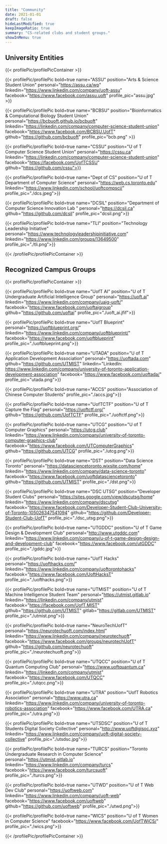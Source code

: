 ```yaml
---
title: "Community"
date: 2021-01-01
draft: false
hideLastModified: true
keepImageRatio: true
summary: "CS-related clubs and student groups."
showInMenu: true
---
```


## University Entities

{{< profilePic/profilePicContainer >}}

{{< profilePic/profilePic  bold=true name="ASSU"  position="Arts & Science Student Union" personal="https://assu.ca/wp" linkedin="https://www.linkedin.com/company/uoft-assu" facebook="https://www.facebook.com/assu.uoft" profile_pic="assu.jpg" >}}

{{< profilePic/profilePic  bold=true name="BCBSU"  position="Bioinformatics & Computational Biology Student Union" personal="https://bcbuoft.github.io/bcbuoft" linkedin="https://linkedin.com/company/computer-science-student-union" facebook="https://www.facebook.com/BCBSU.UofT" github="https://github.com/bcbuoft" profile_pic="bcb.png" >}}

{{< profilePic/profilePic  bold=true name="CSSU"  position="U of T Computer Science Student Union" personal="https://cssu.ca" linkedin="https://linkedin.com/company/computer-science-student-union" facebook="https://facebook.com/UofTCSSU" github="https://github.com/cssu">}}

{{< profilePic/profilePic bold=true name="Dept of CS" position="U of T Department of Computer Science" personal="https://web.cs.toronto.edu" linkedin="https://www.linkedin.com/school/uoftcompsci/" profile_pic="./dcs.jpeg">}}

{{< profilePic/profilePic bold=true name="DCSIL" position="Department of Computer Science Innovation Lab " personal="https://dcsil.ca" github="https://github.com/dcsil" profile_pic="dcsil.png">}}

{{< profilePic/profilePic bold=true name="TLI" position="Technology Leadership Initiative" personal="https://www.technologyleadershipinitiative.com" linkedin="https://www.linkedin.com/groups/13649500" profile_pic="./tli.png">}}

{{< /profilePic/profilePicContainer >}}

## Recognized Campus Groups

{{< profilePic/profilePicContainer >}}

{{< profilePic/profilePic bold=true name="UofT AI"  position="U of T Undergraduate Artificial Intelligence Group"  personal="https://uoft.ai" linkedin="https://www.linkedin.com/company/uaig-uoft/"  facebook="https://www.facebook.com/uoftaigroup"  github="https://github.com/uoftai" profile_pic="./uoft_ai.jfif">}}

{{< profilePic/profilePic bold=true name="UofT Blueprint" personal="https://uoftblueprint.org/" linkedin="https://www.linkedin.com/company/uoftblueprint/"  facebook="https://www.facebook.com/uoftblueprint" profile_pic="./uoftblueprint.png">}}

{{< profilePic/profilePic  bold=true name="UTADA"  position="U of T Application Development Association" personal="https://uoftada.com" github="https://github.com/UTMIST" linkedin="LinkedIn: https://www.linkedin.com/company/university-of-toronto-application-development-association" facebook="https://www.facebook.com/uoftada/" profile_pic="utada.png">}}

{{< profilePic/profilePic  bold=true name="ACCS"  position="Association of Chinese Computer Students" profile_pic="./accs.jpg">}}

{{< profilePic/profilePic  bold=true name="UofTCTF"  position="U of T Capture the Flag" personal="https://uoftctf.org/" github="https://github.com/UofTCTF" profile_pic="./uoftctf.png">}}

{{< profilePic/profilePic  bold=true name="UTCG"  position="U of T Computer Graphics" personal="https://utcg.club" linkedin="https://www.linkedin.com/company/university-of-toronto-computer-graphics-club" facebook="https://www.facebook.com/UTComputerGraphics" github="https://github.com/UTCG"  profile_pic="./utcg.png">}}

{{< profilePic/profilePic  bold=true name="DST"  position="Data Science Toronto" personal="https://datasciencetoronto.wixsite.com/home" linkedin="https://www.linkedin.com/company/data-science-toronto" facebook="https://www.facebook.com/uoftdatasciencetoronto" github="https://github.com/UTMIST" profile_pic="./dst.png">}}

{{< profilePic/profilePic  bold=true name="DSC UTSG"  position="Developer Student Clubs" personal="https://sites.google.com/view/dscutsg/home" linkedin="https://www.linkedin.com/company/dscutsg" facebook="https://www.facebook.com/Developer-Student-Club-University-of-Toronto-105026347541094" github="https://github.com/Developer-Student-Club-UofT"  profile_pic="./dsc_utsg.png">}}

{{< profilePic/profilePic  bold=true name="UTGDDC"  position="U of T Game Design & Development Club" personal="http://www.utgddc.com" linkedin="https://www.linkedin.com/company/u-of-t-game-design-design-and-development-club" facebook="https://www.facebook.com/utGDDC" profile_pic="./gddc.jpg">}}

{{< profilePic/profilePic  bold=true name="UofT Hacks" personal="https://uofthacks.com/" linkedin="https://www.linkedin.com/company/uoftorontohacks" facebook="https://www.facebook.com/UoftHacksT" profile_pic="./uofthacks.png">}}

{{< profilePic/profilePic  bold=true name="UTMIST"  position="U of T Machine Intelligence Student Team" personal="https://utmist.gitlab.io" linkedin="https://linkedin.com/company/utmist" facebook="https://facebook.com/UofT.MIST" github="https://github.com/UTMIST" gitlab="https://gitlab.com/UTMIST" profile_pic="./utmist.png">}}

{{< profilePic/profilePic  bold=true name="NeuroTechUofT"  personal="https://neurotechuoft.com/index.html" linkedin="https://www.linkedin.com/company/neurotechuoft" facebook="https://www.facebook.com/groups/neurotechUofT" github="https://github.com/neurotechuoft" profile_pic="./neurotechuoft.png">}}

{{< profilePic/profilePic  bold=true name="UTQCC"  position="U of T Quantum Computing Club" personal="https://www.uoftquantum.ca" linkedin="https://linkedin.com/company/utmist" facebook="https://www.facebook.com/UTQCC" profile_pic="./utqcc.png">}}

{{< profilePic/profilePic  bold=true name="UTRA"  position="UofT Robotics Association" personal="https://www.utra.ca" linkedin="https://www.linkedin.com/company/university-of-toronto-robotics-association" facebook="https://www.facebook.com/UTRA.ca" profile_pic="./utra.png">}}

{{< profilePic/profilePic bold=true name="UTSDSC"  position="U of T Students Digital Society Collective"  personal="http://www.uoftdigisoc.xyz" linkedin="https://www.linkedin.com/company/uoft-digital-society-collective"  profile_pic="./utsdsc.jpg">}}

{{< profilePic/profilePic  bold=true name="TURCS"  position="Toronto Undergraduate Research in Computer Science" personal="https://utmist.gitlab.io" linkedin="https://www.linkedin.com/company/turcs" facebook="https://www.facebook.com/turcsuoft"  profile_pic="./turcs.png">}}

{{< profilePic/profilePic bold=true name="UTWD"  position="U of T Web Dev Club"  personal="https://uoftweb.com" linkedin="https://www.linkedin.com/company/uoft-web"  facebook="https://www.facebook.com/uoftweb"  github="https://github.com/uoftweb" profile_pic="./utwd.png">}}

{{< profilePic/profilePic bold=true name="WICS"  position="U of T Women in Computer Science"  facebook="https://www.facebook.com/UofTWiCS/" profile_pic="./wics.png">}}

{{< /profilePic/profilePicContainer >}}
